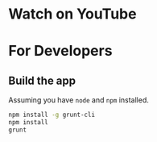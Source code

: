 Watch on YouTube
================

# For Developers

## Build the app

Assuming you have `node` and `npm` installed.

```bash
npm install -g grunt-cli
npm install
grunt
```

